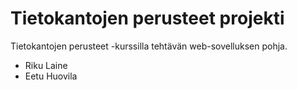 # Tietokantojen perusteet projekti

Tietokantojen perusteet -kurssilla tehtävän web-sovelluksen pohja.

* Riku Laine
* Eetu Huovila
